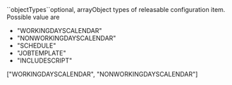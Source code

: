 <tr><td>``objectTypes``</td><td>optional, array</td><td>Object types of releasable configuration item. Possible value are 
<ul><li>"WORKINGDAYSCALENDAR"</li>
    <li>"NONWORKINGDAYSCALENDAR"</li>
    <li>"SCHEDULE"</li>
    <li>"JOBTEMPLATE"</li>
    <li>"INCLUDESCRIPT"</li></ul>
</td><td>["WORKINGDAYSCALENDAR", "NONWORKINGDAYSCALENDAR"]</td><td></td></tr>
